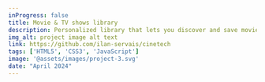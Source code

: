 ```yaml
---
inProgress: false
title: Movie & TV shows library
description: Personalized library that lets you discover and save movies and TV shows using a public API
img_alt: project image alt text
link: https://github.com/ilan-servais/cinetech
tags: ['HTML5', 'CSS3', 'JavaScript']
image: '@assets/images/project-3.svg'
date: "April 2024"
---
```


